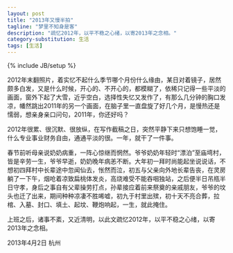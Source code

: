 ```yaml
---
layout: post
title: "2013年又慢半拍"
tagline: "梦里不知身是客"
description: "疏忆2012年，以平不稳之心绪，以寄2013年之念相。"
category-substitution: 生活
tags: [生活]
---
```

{% include JB/setup %}

2012年末翻照片，着实忆不起什么季节哪个月份什么缘由，某日对着镜子，居然颇多白发，又是什么时候，开心的、不开心的，都模糊了，依稀只记得一些平淡的画面，窗外下起了大雪，近乎空白，选择性失忆又发作了，有那么几分钟的胸口发凉，幡然跳出2011年的另一个画面，在脑子里一直盘旋了好几个月，是慢热还是懦弱，想亲身亲口问句，2011年，你还好吗？

2012年很累、很沉默、很放纵，在写作截稿之日，突然平静下来只想饱睡一觉，什么专业事业财务自由，通通平淡的很。一年，就干了一件事。

春节前听母亲说奶奶病重，一阵心惊继而惘然。爷爷奶奶年轻时“漂泊”至庙塆村，皆是辛劳一生，爷爷早逝，奶奶晚年病恙不断。大年初一拜时尚能起坐说说话，不想初四拜村中长辈途中忽闻仙去，怅然而泣，初五与父亲向外地长辈告丧，在灵房躺了一下午，烟呛着凉致扁桃体发炎，高烧难受不能吞咽独站，之后便半日吊瓶半日守孝，身后之事自有父辈操劳打点，孙辈接应着前来祭奠的亲戚朋友，爷爷的坟头也迁了出来，期间种种凉凄不胜唏嘘，初九于村里出殡，初十天不亮合葬，拉棺、入墓、封口、填土、起坟、鞭炮响起，一生，就此掩住。

上班之后，诸事不紊，又近清明，以此文疏忆2012年，以平不稳之心绪，以寄2013年之念相。

2013年4月2日 杭州